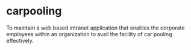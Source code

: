 # carpooling
To maintain a web based intranet application that enables the corporate employees within an organization to avail the facility of car pooling effectively.
